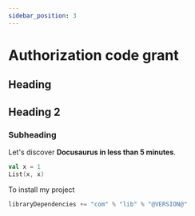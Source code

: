 ```yaml
---
sidebar_position: 3
---
```


# Authorization code grant

## Heading

## Heading 2

### Subheading
Let's discover **Docusaurus in less than 5 minutes**.

```scala mdoc
val x = 1
List(x, x)
```

To install my project
```scala
libraryDependencies += "com" % "lib" % "@VERSION@"
```

